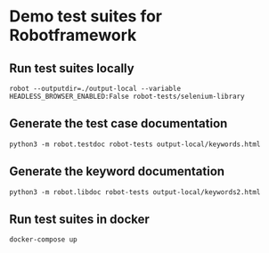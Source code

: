 # Demo test suites for Robotframework

## Run test suites locally
`robot --outputdir=./output-local --variable HEADLESS_BROWSER_ENABLED:False robot-tests/selenium-library`

## Generate the test case documentation
`python3 -m robot.testdoc robot-tests output-local/keywords.html`

## Generate the keyword documentation
`python3 -m robot.libdoc robot-tests output-local/keywords2.html`

## Run test suites in docker
`docker-compose up`
